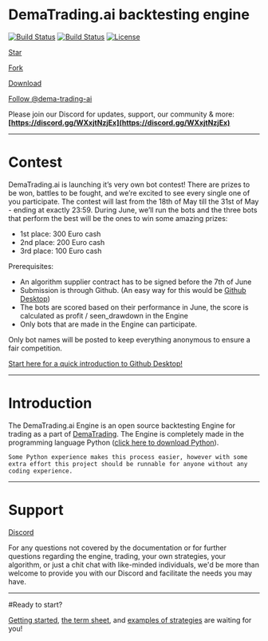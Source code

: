 # DemaTrading.ai backtesting engine

[![Build Status](https://img.shields.io/github/forks/dema-trading-ai/engine.svg)](https://github.com/dema-trading-ai/engine)
[![Build Status](https://img.shields.io/github/stars/dema-trading-ai/engine.svg)](https://github.com/dema-trading-ai/engine)
[![License](https://img.shields.io/github/license/dema-trading-ai/engine.svg)](https://github.com/dema-trading-ai/engine)

<!-- Place this tag where you want the button to render. -->
<a class="github-button" href="https://github.com/dema-trading-ai/engine" data-icon="octicon-star" data-size="large" aria-label="Star dema-trading-ai/engine on GitHub">Star</a>
<!-- Place this tag where you want the button to render. -->
<a class="github-button" href="https://github.com/dema-trading-ai/engine/fork" data-icon="octicon-repo-forked" data-size="large" aria-label="Fork dema-trading-ai/engine on GitHub">Fork</a>
<!-- Place this tag where you want the button to render. -->
<a class="github-button" href="https://github.com/dema-trading-ai/engine/archive/main.zip" data-icon="octicon-cloud-download" data-size="large" aria-label="Clone dema-trading-ai/engine on GitHub">Download</a>

<!-- Place this tag where you want the button to render. -->
<a class="github-button" href="https://github.com/dema-trading-ai" data-size="large" aria-label="Follow @dema-trading-ai on GitHub">Follow @dema-trading-ai</a>

Please join our Discord for updates, support, our community & more:
**[https://discord.gg/WXxjtNzjEx](https://discord.gg/WXxjtNzjEx)**

***

# Contest

DemaTrading.ai is launching it’s very own bot contest! There are prizes to be won, battles to be fought, and we’re excited to see every single one of you participate. The contest will last from the 18th of May till the 31st of May - ending at exactly 23:59. During June, we’ll run the bots and the three bots that perform the best will be the ones to win some amazing prizes:

- 1st place: 300 Euro cash
- 2nd place: 200 Euro cash
- 3rd place: 100 Euro cash

Prerequisites:

- An algorithm supplier contract has to be signed before the 7th of June
- Submission is through Github. (An easy way for this would be [Github Desktop](https://desktop.github.com_))
- The bots are scored based on their performance in June, the score is calculated as profit / seen_drawdown in the Engine
- Only bots that are made in the Engine can participate.



Only bot names will be posted to keep everything anonymous to ensure a fair competition.

[Start here for a quick introduction to Github Desktop!]((https://docs.dematrading.ai/getting_started/installation/github_desktop/))

***

# Introduction

The DemaTrading.ai Engine is an open source backtesting Engine for trading as a part of [DemaTrading](https://DemaTrading.ai). The Engine is completely made in the programming language Python ([click here to download Python](https://www.python.org/downloads/)).

`Some Python experience makes this process easier, however with some extra effort this project should be runnable for anyone without any coding experience.`

***

# Support
[Discord](https://discord.gg/WXxjtNzjEx)

For any questions not covered by the documentation or for further questions regarding the engine, trading, your own strategies, your algorithm, or just a chit chat with like-minded individuals, we'd be more than welcome to provide you with our Discord and facilitate the needs you may have.
***

#Ready to start?

[Getting started](https://docs.dematrading.ai/getting_started/installation/installation/), [the term sheet](https://docs.dematrading.ai/getting_started/trading101/termsheet/), and [examples of strategies](https://docs.dematrading.ai/getting_started/strategies/strategyexamples/) are waiting for you!
